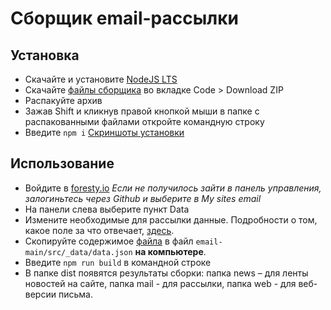 # Сборщик email-рассылки

## Установка

- Скачайте и установите [NodeJS LTS](https://nodejs.org/ru/)
- Cкачайте [файлы сборщика](https://github.com/tango-opt/email) во вкладке Code > Download ZIP
- Распакуйте архив
- Зажав Shift и кликнув правой кнопкой мыши в папке с распакованными файлами откройте командную строку
- Введите ```npm i```
[Скриншоты установки](https://github.com/tango-opt/email/tree/main/installation)

## Использование

- Войдите в [foresty.io](https://app.forestry.io/dashboard/#/)
    *Если не получилось зайти в панель управления, залогиньтесь через Github и выберите в My sites email*
- На панели слева выберите пункт Data
- Измените необходимые для рассылки данные. Подробности о том, какое поле за что отвечает, [здесь](https://github.com/tango-opt/email/blob/main/usage/usage.md).
- Скопируйте содержимое [файла](https://raw.githubusercontent.com/tango-opt/email/main/src/_data/data.json) в файл ```email-main/src/_data/data.json``` **на компьютере**.
- Введите ```npm run build``` в командной строке
- В папке dist появятся результаты сборки: папка news – для ленты новостей на сайте, папка mail - для рассылки, папка web - для веб-версии письма.
